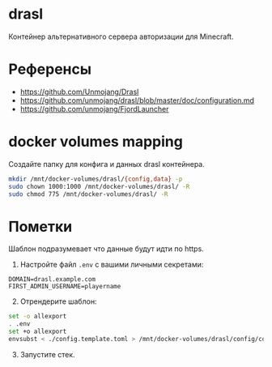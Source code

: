 # drasl

Контейнер альтернативного сервера авторизации для Minecraft.

# Референсы

- https://github.com/Unmojang/Drasl
- https://github.com/unmojang/drasl/blob/master/doc/configuration.md
- https://github.com/unmojang/FjordLauncher

# docker volumes mapping

Создайте папку для конфига и данных drasl контейнера.

```bash
mkdir /mnt/docker-volumes/drasl/{config,data} -p
sudo chown 1000:1000 /mnt/docker-volumes/drasl/ -R
sudo chmod 775 /mnt/docker-volumes/drasl/ -R
```

# Пометки

Шаблон подразумевает что данные будут идти по https.

1. Настройте файл `.env` с вашими личными секретами:

```env
DOMAIN=drasl.example.com
FIRST_ADMIN_USERNAME=playername
```

2. Отрендерите шаблон:

```bash
set -o allexport
. .env
set +o allexport
envsubst < ./config.template.toml > /mnt/docker-volumes/drasl/config/config.toml
```

3. Запустите стек.